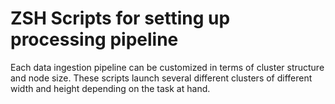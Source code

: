 # ZSH Scripts for setting up processing pipeline

Each data ingestion pipeline can be customized in terms of cluster structure and node size. These scripts launch several different clusters of different width and height depending on the task at hand.
